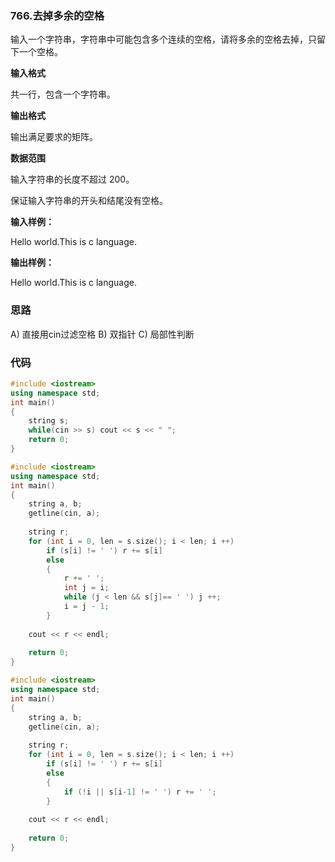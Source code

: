 ### 766.去掉多余的空格
输入一个字符串，字符串中可能包含多个连续的空格，请将多余的空格去掉，只留下一个空格。

**输入格式**

共一行，包含一个字符串。

**输出格式**

输出满足要求的矩阵。

**数据范围**

输入字符串的长度不超过 200。

保证输入字符串的开头和结尾没有空格。

**输入样例：** 

Hello      world.This is    c language.

**输出样例：** 

Hello world.This is c language.

### 思路

A) 直接用cin过滤空格
B) 双指针
C) 局部性判断

### 代码
```c++
#include <iostream>
using namespace std;
int main()
{
    string s;
    while(cin >> s) cout << s << " ";
    return 0;
}

```

```c++
#include <iostream>
using namespace std;
int main()
{
    string a, b;
    getline(cin, a);
    
    string r;
    for (int i = 0, len = s.size(); i < len; i ++)
        if (s[i] != ' ') r += s[i]
        else
        {
            r += ' ';
            int j = i;
            while (j < len && s[j]== ' ') j ++;
            i = j - 1;
        }
    
    cout << r << endl;
    
    return 0;
}
```
```c++
#include <iostream>
using namespace std;
int main()
{
    string a, b;
    getline(cin, a);
    
    string r;
    for (int i = 0, len = s.size(); i < len; i ++)
        if (s[i] != ' ') r += s[i]
        else
        {
            if (!i || s[i-1] != ' ') r += ' ';
        }
    
    cout << r << endl;
    
    return 0;
}
```
